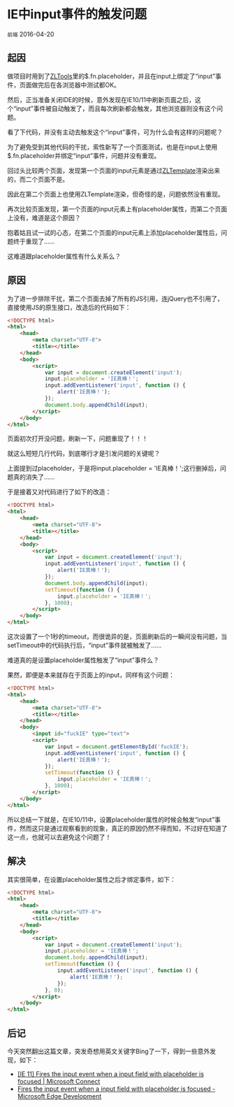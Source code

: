 # __IE中input事件的触发问题__

`前端` 2016-04-20

## 起因

做项目时用到了[ZLTools](https://github.com/LangZhai/ZLTools)里的$.fn.placeholder，并且在input上绑定了“input”事件，页面做完后在各浏览器中测试都OK。

然后，正当准备关闭IDE的时候，意外发现在IE10/11中刷新页面之后，这个“input”事件被自动触发了，而且每次刷新都会触发，其他浏览器则没有这个问题。

看了下代码，并没有主动去触发这个“input”事件，可为什么会有这样的问题呢？

为了避免受到其他代码的干扰，索性新写了一个页面测试，也是在input上使用$.fn.placeholder并绑定“input”事件，问题并没有重现。

回过头比较两个页面，发现第一个页面的input元素是通过[ZLTemplate](https://github.com/LangZhai/ZLTemplate)渲染出来的，而二个页面不是。

因此在第二个页面上也使用ZLTemplate渲染，但奇怪的是，问题依然没有重现。

再次比较页面发现，第一个页面的input元素上有placeholder属性，而第二个页面上没有，难道是这个原因？

抱着姑且试一试的心态，在第二个页面的input元素上添加placeholder属性后，问题终于重现了……

这难道跟placeholder属性有什么关系么？

## 原因

为了进一步排除干扰，第二个页面去掉了所有的JS引用，连jQuery也不引用了，直接使用JS的原生接口，改造后的代码如下：

```html
<!DOCTYPE html>
<html>
    <head>
        <meta charset="UTF-8">
        <title></title>
    </head>
    <body>
        <script>
            var input = document.createElement('input');
            input.placeholder = 'IE真棒！';
            input.addEventListener('input', function () {
                alert('IE真棒！');
            });
            document.body.appendChild(input);
        </script>
    </body>
</html>
```

页面初次打开没问题，刷新一下，问题重现了！！！

就这么短短几行代码，到底哪行才是引发问题的关键呢？

上面提到过placeholder，于是将input.placeholder = 'IE真棒！';这行删掉后，问题真的消失了……

于是接着又对代码进行了如下的改造：

```html
<!DOCTYPE html>
<html>
    <head>
        <meta charset="UTF-8">
        <title></title>
    </head>
    <body>
        <script>
            var input = document.createElement('input');
            input.addEventListener('input', function () {
                alert('IE真棒！');
            });
            document.body.appendChild(input);
            setTimeout(function () {
                input.placeholder = 'IE真棒！';
            }, 1000);
        </script>
    </body>
</html>
```

这次设置了一个1秒的timeout，而很诡异的是，页面刷新后的一瞬间没有问题，当setTimeout中的代码执行后，“input”事件就被触发了……

难道真的是设置placeholder属性触发了“input”事件么？

果然，即便是本来就存在于页面上的input，同样有这个问题：

```html
<!DOCTYPE html>
<html>
    <head>
        <meta charset="UTF-8">
        <title></title>
    </head>
    <body>
        <input id="fuckIE" type="text">
        <script>
            var input = document.getElementById('fuckIE');
            input.addEventListener('input', function () {
                alert('IE真棒！');
            });
            setTimeout(function () {
                input.placeholder = 'IE真棒！';
            }, 1000);
        </script>
    </body>
</html>
```

所以总结一下就是，在IE10/11中，设置placeholder属性的时候会触发“input”事件，然而这只是通过观察看到的现象，真正的原因仍然不得而知，不过好在知道了这一点，也就可以去避免这个问题了！

## 解决

其实很简单，在设置placeholder属性之后才绑定事件，如下：

```html
<!DOCTYPE html>
<html>
    <head>
        <meta charset="UTF-8">
        <title></title>
    </head>
    <body>
        <script>
            var input = document.createElement('input');
            input.placeholder = 'IE真棒！';
            document.body.appendChild(input);
            setTimeout(function () {
                input.addEventListener('input', function () {
                    alert('IE真棒！');
                });
            }, 0);
        </script>
    </body>
</html>
```

## 后记

今天突然翻出这篇文章，突发奇想用英文关键字Bing了一下，得到一些意外发现，如下：

* [[IE 11] Fires the input event when a input field with placeholder is focused \| Microsoft Connect](https://connect.microsoft.com/IE/feedback/details/885747/ie-11-fires-the-input-event-when-a-input-field-with-placeholder-is-focused)
* [Fires the input event when a input field with placeholder is focused - Microsoft Edge Development](https://developer.microsoft.com/en-us/microsoft-edge/platform/issues/274987)
